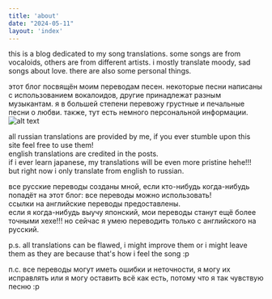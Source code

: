 ```yaml
---
title: 'about'
date: "2024-05-11"
layout: 'index'
---
```

this is a blog dedicated to my song translations. some songs are from vocaloids, others are from different artists. i mostly translate moody, sad songs about love. there are also some personal things.

этот блог посвящён моим переводам песен. некоторые песни написаны с использованием вокалоидов, другие принадлежат разным музыкантам. я в большей степени перевожу грустные и печальные песни о любви. также, тут есть немного персональной информации.
![alt text](images/aeris.heic)

all russian translations are provided by me, if you ever stumble upon this site feel free to use them!  
english translations are credited in the posts.  
if i ever learn japanese, my translations will be even more pristine hehe!!! but right now i only translate from english to russian.

все русские переводы созданы мной, если кто-нибудь когда-нибудь попадёт на этот блог: все переводы можно использовать!  
ссылки на английские переводы предоставлены.  
если я когда-нибудь выучу японский, мои переводы станут ещё более точными хехе!!! но сейчас я умею переводить только с английского на русский.

p.s. all translations can be flawed, i might improve them or i might leave them as they are because that's how i feel the song :p

п.c. все переводы могут иметь ошибки и неточности, я могу их исправлять или я могу оставить всё как есть, потому что я так чувствую песню :p